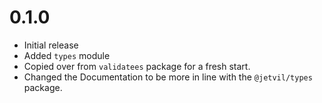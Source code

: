 # 0.1.0

- Initial release
- Added `types` module
- Copied over from `validatees` package for a fresh start.
- Changed the Documentation to be more in line with the `@jetvil/types` package.
